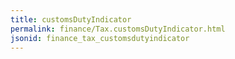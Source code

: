 ```yaml
---
title: customsDutyIndicator
permalink: finance/Tax.customsDutyIndicator.html
jsonid: finance_tax_customsdutyindicator
---
```

